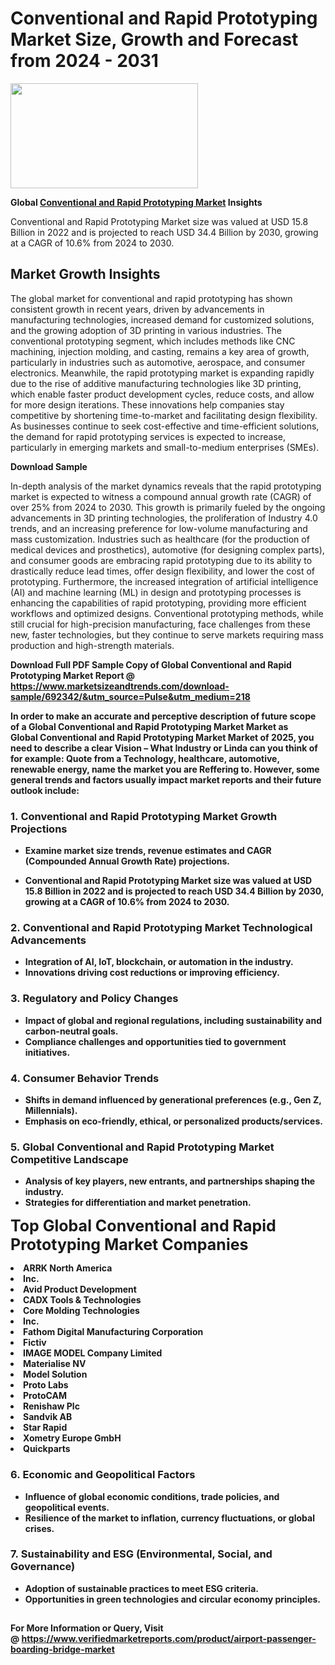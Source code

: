 <H1>Conventional and Rapid Prototyping Market Size, Growth and Forecast from 2024 - 2031</H1><img class="aligncenter size-medium wp-image-584254" src="https://thirdeyenews.in/wp-content/uploads/2024/09/Global-Market-Research-300x168.jpeg" alt="" width="300" height="168" /><p><strong>Global&nbsp;<a href="https://www.marketsizeandtrends.com/download-sample/692342/&amp;utm_source=Pulse&amp;utm_medium=218">Conventional and Rapid Prototyping Market</a> Insights</strong></p><p>Conventional and Rapid Prototyping Market size was valued at USD 15.8 Billion in 2022 and is projected to reach USD 34.4 Billion by 2030, growing at a CAGR of 10.6% from 2024 to 2030.</p><p><h2>Market Growth Insights</h2> <p>The global market for conventional and rapid prototyping has shown consistent growth in recent years, driven by advancements in manufacturing technologies, increased demand for customized solutions, and the growing adoption of 3D printing in various industries. The conventional prototyping segment, which includes methods like CNC machining, injection molding, and casting, remains a key area of growth, particularly in industries such as automotive, aerospace, and consumer electronics. Meanwhile, the rapid prototyping market is expanding rapidly due to the rise of additive manufacturing technologies like 3D printing, which enable faster product development cycles, reduce costs, and allow for more design iterations. These innovations help companies stay competitive by shortening time-to-market and facilitating design flexibility. As businesses continue to seek cost-effective and time-efficient solutions, the demand for rapid prototyping services is expected to increase, particularly in emerging markets and small-to-medium enterprises (SMEs).</p> <p><strong>Download Sample</strong></p> <p>In-depth analysis of the market dynamics reveals that the rapid prototyping market is expected to witness a compound annual growth rate (CAGR) of over 25% from 2024 to 2030. This growth is primarily fueled by the ongoing advancements in 3D printing technologies, the proliferation of Industry 4.0 trends, and an increasing preference for low-volume manufacturing and mass customization. Industries such as healthcare (for the production of medical devices and prosthetics), automotive (for designing complex parts), and consumer goods are embracing rapid prototyping due to its ability to drastically reduce lead times, offer design flexibility, and lower the cost of prototyping. Furthermore, the increased integration of artificial intelligence (AI) and machine learning (ML) in design and prototyping processes is enhancing the capabilities of rapid prototyping, providing more efficient workflows and optimized designs. Conventional prototyping methods, while still crucial for high-precision manufacturing, face challenges from these new, faster technologies, but they continue to serve markets requiring mass production and high-strength materials.</p> <p><strong></p><p><span class=""><strong>Download Full PDF Sample Copy of Global Conventional and Rapid Prototyping Market Report</strong> @ <a href="https://www.marketsizeandtrends.com/download-sample/692342/&amp;utm_source=Pulse&amp;utm_medium=218" target="_blank">https://www.marketsizeandtrends.com/download-sample/692342/&amp;utm_source=Pulse&amp;utm_medium=218</a></span></p><p>In order to make an accurate and perceptive description of future scope of a Global&nbsp;Conventional and Rapid Prototyping Market Market as Global&nbsp;Conventional and Rapid Prototyping Market Market of 2025, you need to describe a clear Vision &ndash; What Industry or Linda can you think of for example: Quote from a Technology, healthcare, automotive, renewable energy, name the market you are Reffering to. However, some general trends and factors usually impact market reports and their future outlook include:</p><h3>1.&nbsp;<strong>Conventional and Rapid Prototyping Market Growth Projections</strong></h3><ul><li>Examine market size trends, revenue estimates and CAGR (Compounded Annual Growth Rate) projections.</li><li><p>Conventional and Rapid Prototyping Market size was valued at USD 15.8 Billion in 2022 and is projected to reach USD 34.4 Billion by 2030, growing at a CAGR of 10.6% from 2024 to 2030.</p></li></ul><h3>2.&nbsp;<strong>Conventional and Rapid Prototyping Market Technological Advancements</strong></h3><ul><li>Integration of AI, IoT, blockchain, or automation in the industry.</li><li>Innovations driving cost reductions or improving efficiency.</li></ul><h3>3.&nbsp;<strong>Regulatory and Policy Changes</strong></h3><ul><li>Impact of global and regional regulations, including sustainability and carbon-neutral goals.</li><li>Compliance challenges and opportunities tied to government initiatives.</li></ul><h3>4.&nbsp;<strong>Consumer Behavior Trends</strong></h3><ul><li>Shifts in demand influenced by generational preferences (e.g., Gen Z, Millennials).</li><li>Emphasis on eco-friendly, ethical, or personalized products/services.</li></ul><h3>5.&nbsp;<strong>Global Conventional and Rapid Prototyping Market Competitive Landscape</strong></h3><ul><li>Analysis of key players, new entrants, and partnerships shaping the industry.</li><li>Strategies for differentiation and market penetration.</li></ul><p data-pm-slice="1 1 []"><span style="color: inherit; font-family: inherit; font-size: 25px;">Top Global Conventional and Rapid Prototyping Market Companies</span></p><div class="" data-test-id=""><p><li>ARRK North America</li><li> Inc.</li><li> Avid Product Development</li><li> CADX Tools & Technologies</li><li> Core Molding Technologies</li><li> Inc.</li><li> Fathom Digital Manufacturing Corporation</li><li> Fictiv</li><li> IMAGE MODEL Company Limited</li><li> Materialise NV</li><li> Model Solution</li><li> Proto Labs</li><li> ProtoCAM</li><li> Renishaw Plc</li><li> Sandvik AB</li><li> Star Rapid</li><li> Xometry Europe GmbH</li><li> Quickparts</li></p></div><h3>6.&nbsp;<strong>Economic and Geopolitical Factors</strong></h3><ul><li>Influence of global economic conditions, trade policies, and geopolitical events.</li><li>Resilience of the market to inflation, currency fluctuations, or global crises.</li></ul><h3>7.&nbsp;<strong>Sustainability and ESG (Environmental, Social, and Governance)</strong></h3><ul><li>Adoption of sustainable practices to meet ESG criteria.</li><li>Opportunities in green technologies and circular economy principles.</li></ul><h2><strong style="font-size: 14px;">For More Information or Query, Visit @&nbsp;</strong><a style="background-color: #ffffff; font-size: 14px;" href="https://www.marketsizeandtrends.com/report/conventional-and-rapid-prototyping-market/" target="_blank">https://www.verifiedmarketreports.com/product/airport-passenger-boarding-bridge-market</a></h2>
